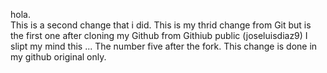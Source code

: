 hola.  
This is a second change that i did.
This is my thrid change from Git but is the first one after cloning my Github from Githiub public (joseluisdiaz9)
I slipt my mind this ...
The number five after the fork. This change is done in my github original only.
